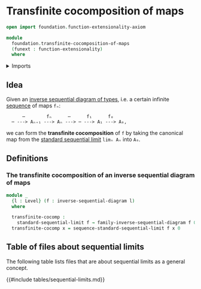 # Transfinite cocomposition of maps

```agda
open import foundation.function-extensionality-axiom

module
  foundation.transfinite-cocomposition-of-maps
  (funext : function-extensionality)
  where
```

<details><summary>Imports</summary>

```agda
open import foundation.inverse-sequential-diagrams funext
open import foundation.sequential-limits funext
open import foundation.universe-levels
```

</details>

## Idea

Given an
[inverse sequential diagram of types](foundation.inverse-sequential-diagrams.md),
i.e. a certain infinite [sequence](foundation.dependent-sequences.md) of maps
`fₙ`:

```text
      ⋯        fₙ      ⋯      f₁      f₀
  ⋯ ---> Aₙ₊₁ ---> Aₙ ---> ⋯ ---> A₁ ---> A₀,
```

we can form the **transfinite cocomposition** of `f` by taking the canonical map
from the [standard sequential limit](foundation.sequential-limits.md) `limₙ Aₙ`
into `A₀`.

## Definitions

### The transfinite cocomposition of an inverse sequential diagram of maps

```agda
module _
  {l : Level} (f : inverse-sequential-diagram l)
  where

  transfinite-cocomp :
    standard-sequential-limit f → family-inverse-sequential-diagram f 0
  transfinite-cocomp x = sequence-standard-sequential-limit f x 0
```

## Table of files about sequential limits

The following table lists files that are about sequential limits as a general
concept.

{{#include tables/sequential-limits.md}}
